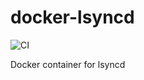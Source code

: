 # docker-lsyncd

![CI](https://github.com/RealOrangeOne/docker-lsyncd/workflows/CI/badge.svg)

Docker container for lsyncd
